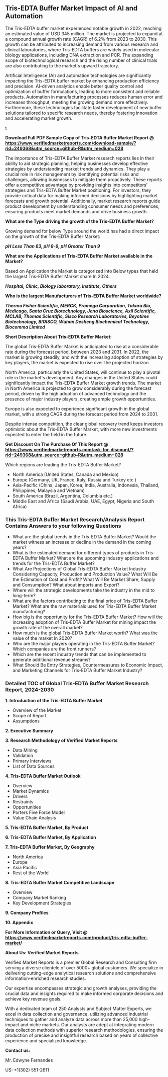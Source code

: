 <h2>Tris-EDTA Buffer Market Impact of AI and Automation</h2><p>The Tris-EDTA buffer market experienced notable growth in 2022, reaching an estimated value of USD 345 million. The market is projected to expand at a compound annual growth rate (CAGR) of 6.2% from 2023 to 2030. This growth can be attributed to increasing demand from various research and clinical laboratories, where Tris-EDTA buffers are widely used in molecular biology applications, including DNA extraction and PCR. The expanding scope of biotechnological research and the rising number of clinical trials are also contributing to the market's upward trajectory.</p><p>Artificial Intelligence (AI) and automation technologies are significantly impacting the Tris-EDTA buffer market by enhancing production efficiency and precision. AI-driven analytics enable better quality control and optimization of buffer formulations, leading to more consistent and reliable products. Automation in manufacturing processes reduces human error and increases throughput, meeting the growing demand more effectively. Furthermore, these technologies facilitate faster development of new buffer solutions tailored to specific research needs, thereby fostering innovation and accelerating market growth.</p>t</p><p id="" class=""><strong>Download Full PDF Sample Copy of Tris-EDTA Buffer Market Report @ <a href="https://www.verifiedmarketreports.com/download-sample/?rid=249368&utm_source=github-R&utm_medium=028" target="_blank">https://www.verifiedmarketreports.com/download-sample/?rid=249368&utm_source=github-R&utm_medium=028</a></strong></p><p>The importance of&nbsp;Tris-EDTA Buffer Market research reports lies in their ability to aid strategic planning, helping businesses develop effective strategies by understanding market trends and dynamics. They play a crucial role in risk management by identifying potential risks and challenges, allowing businesses to mitigate them proactively. These reports offer a competitive advantage by providing insights into competitors' strategies and Tris-EDTA Buffer Market positioning. For investors, they provide critical data for making informed decisions by highlighting market forecasts and growth potential. Additionally, market research reports guide product development by understanding consumer needs and preferences, ensuring products meet market demands and drive business growth.</p><p><strong>What are the&nbsp;Type driving the growth of the Tris-EDTA Buffer Market?</strong></p><p id="" class="">Growing demand for below Type around the world has had a direct impact on the growth of the Tris-EDTA Buffer Market:</p><em><strong>pH Less Than 83, pH 8-9, pH Greater Than 9</strong></em></p><strong>What are the&nbsp;Applications&nbsp;of Tris-EDTA Buffer Market available in the Market?</strong></p><p id="" class="">Based on Application the Market is categorized into Below types that held the largest Tris-EDTA Buffer Market share In 2024.</p><em><strong>Hospital, Clinic, Biology laboratory, Institute, Others</strong></em></p><strong>Who is the largest Manufacturers of Tris-EDTA Buffer Market worldwide?</strong></p><p><em><strong>Thermo Fisher Scientific, MERCK, Promega Corporation, Takara Bio, Medicago, Santa Cruz Biotechnology, Jena Bioscience, Axil Scientific, MCLAB, Thomas Scientific, Sisco Research Laboratories, Beyotime Biotechnology, BIOISCO, Wuhan Desheng Biochemical Technology, Biocomma Limited</strong></em></p><p id="" class=""><strong>Short Description About Tris-EDTA Buffer Market:</strong></p><p>The global Tris-EDTA Buffer Market is anticipated to rise at a considerable rate during the forecast period, between 2023 and 2031. In 2022, the market is growing steadily, and with the increasing adoption of strategies by key players, the market is expected to rise over the projected horizon.</p><p>North America, particularly the United States, will continue to play a pivotal role in the market's development. Any changes in the United States could significantly impact the Tris-EDTA Buffer Market growth trends. The market in North America is projected to grow considerably during the forecast period, driven by the high adoption of advanced technology and the presence of major industry players, creating ample growth opportunities.</p><p>Europe is also expected to experience significant growth in the global market, with a strong CAGR during the forecast period from 2024 to 2031.</p><p>Despite intense competition, the clear global recovery trend keeps investors optimistic about the Tris-EDTA Buffer Market, with more new investments expected to enter the field in the future.</p><p id="" class=""><strong>Get Discount On The Purchase Of This Report @ <a href="https://www.verifiedmarketreports.com/ask-for-discount/?rid=249368&utm_source=github-R&utm_medium=028" target="_blank">https://www.verifiedmarketreports.com/ask-for-discount/?rid=249368&utm_source=github-R&utm_medium=028</a></strong></p>Which regions are leading the Tris-EDTA Buffer Market?</p><ul><li>North America (United States, Canada and Mexico)</li><li>Europe (Germany, UK, France, Italy, Russia and Turkey etc.)</li><li>Asia-Pacific (China, Japan, Korea, India, Australia, Indonesia, Thailand, Philippines, Malaysia and Vietnam)</li><li>South America (Brazil, Argentina, Columbia etc.)</li><li>Middle East and Africa (Saudi Arabia, UAE, Egypt, Nigeria and South Africa)</li></ul><h3 id="" class="">This Tris-EDTA Buffer Market Research/Analysis Report Contains Answers to your following Questions</h3><ul><li>What are the global trends in the Tris-EDTA Buffer Market? Would the market witness an increase or decline in the demand in the coming years?</li><li>What is the estimated demand for different types of products in Tris-EDTA Buffer Market? What are the upcoming industry applications and trends for the Tris-EDTA Buffer Market?</li><li>What Are Projections of Global Tris-EDTA Buffer Market Industry Considering Capacity, Production and Production Value? What Will Be the Estimation of Cost and Profit? What Will Be Market Share, Supply and Consumption? What about imports and Export?</li><li>Where will the strategic developments take the industry in the mid to long-term?</li><li>What are the factors contributing to the final price of Tris-EDTA Buffer Market? What are the raw materials used for Tris-EDTA Buffer Market manufacturing?</li><li>How big is the opportunity for the Tris-EDTA Buffer Market? How will the increasing adoption of Tris-EDTA Buffer Market for mining impact the growth rate of the overall market?</li><li>How much is the global Tris-EDTA Buffer Market worth? What was the value of the market In 2020?</li><li>Who are the major players operating in the Tris-EDTA Buffer Market? Which companies are the front runners?</li><li>Which are the recent industry trends that can be implemented to generate additional revenue streams?</li><li>What Should Be Entry Strategies, Countermeasures to Economic Impact, and Marketing Channels for Tris-EDTA Buffer Market Industry?</li></ul><h3 id="" class="">Detailed TOC of Global Tris-EDTA Buffer Market Research Report, 2024-2030</h3><p id="" class=""><strong>1. Introduction of the Tris-EDTA Buffer Market</strong></p><ul><li>Overview of the Market</li><li>Scope of Report</li><li>Assumptions</li></ul><p id="" class=""><strong>2. Executive Summary</strong></p><p id="" class=""><strong>3. Research Methodology of Verified Market Reports</strong></p><ul><li>Data Mining</li><li>Validation</li><li>Primary Interviews</li><li>List of Data Sources</li></ul><p id="" class=""><strong>4. Tris-EDTA Buffer Market Outlook</strong></p><ul><li>Overview</li><li>Market Dynamics</li><li>Drivers</li><li>Restraints</li><li>Opportunities</li><li>Porters Five Force Model</li><li>Value Chain Analysis</li></ul><p id="" class=""><strong>5. Tris-EDTA Buffer Market, By Product</strong></p><p id="" class=""><strong>6. Tris-EDTA Buffer Market, By Application</strong></p><p id="" class=""><strong>7. Tris-EDTA Buffer Market, By Geography</strong></p><ul><li>North America</li><li>Europe</li><li>Asia Pacific</li><li>Rest of the World</li></ul><p id="" class=""><strong>8. Tris-EDTA Buffer Market Competitive Landscape</strong></p><ul><li>Overview</li><li>Company Market Ranking</li><li>Key Development Strategies</li></ul><p id="" class=""><strong>9. Company Profiles</strong></p><p id="" class=""><strong>10. Appendix</strong></p><p id="" class=""><strong>For More Information or Query, Visit @ <a href="https://www.verifiedmarketreports.com/product/tris-edta-buffer-market/" target="_blank">https://www.verifiedmarketreports.com/product/tris-edta-buffer-market/</a></strong></p><p id="" class=""><strong>About Us: Verified Market Reports</strong></p><p id="" class="">Verified Market Reports is a premier Global Research and Consulting firm serving a diverse clientele of over 5000+ global customers. We specialize in delivering cutting-edge analytical research solutions and comprehensive information-enriched research studies.</p><p id="" class="">Our expertise encompasses strategic and growth analyses, providing the crucial data and insights required to make informed corporate decisions and achieve key revenue goals.</p><p id="" class="">With a dedicated team of 250 Analysts and Subject Matter Experts, we excel in data collection and governance, utilizing advanced industrial techniques to gather and analyze data across more than 25,000 high-impact and niche markets. Our analysts are adept at integrating modern data collection methods with superior research methodologies, ensuring the production of precise and insightful research based on years of collective experience and specialized knowledge.</p><p id="" class=""><strong>Contact us:</strong></p><p id="" class="">Mr. Edwyne Fernandes</p><p id="" class="">US: +1(302) 551-2611</p>